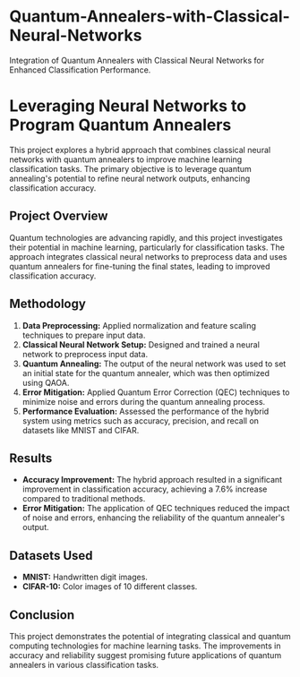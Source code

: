 # Quantum-Annealers-with-Classical-Neural-Networks
Integration of Quantum Annealers with Classical Neural Networks for Enhanced Classification Performance.
# Leveraging Neural Networks to Program Quantum Annealers

This project explores a hybrid approach that combines classical neural networks with quantum annealers to improve machine learning classification tasks. The primary objective is to leverage quantum annealing's potential to refine neural network outputs, enhancing classification accuracy.

## Project Overview

Quantum technologies are advancing rapidly, and this project investigates their potential in machine learning, particularly for classification tasks. The approach integrates classical neural networks to preprocess data and uses quantum annealers for fine-tuning the final states, leading to improved classification accuracy.

## Methodology

1. **Data Preprocessing:** Applied normalization and feature scaling techniques to prepare input data.
2. **Classical Neural Network Setup:** Designed and trained a neural network to preprocess input data.
3. **Quantum Annealing:** The output of the neural network was used to set an initial state for the quantum annealer, which was then optimized using QAOA.
4. **Error Mitigation:** Applied Quantum Error Correction (QEC) techniques to minimize noise and errors during the quantum annealing process.
5. **Performance Evaluation:** Assessed the performance of the hybrid system using metrics such as accuracy, precision, and recall on datasets like MNIST and CIFAR.

## Results

- **Accuracy Improvement:** The hybrid approach resulted in a significant improvement in classification accuracy, achieving a 7.6% increase compared to traditional methods.
- **Error Mitigation:** The application of QEC techniques reduced the impact of noise and errors, enhancing the reliability of the quantum annealer's output.

## Datasets Used

- **MNIST:** Handwritten digit images.
- **CIFAR-10:** Color images of 10 different classes.

## Conclusion

This project demonstrates the potential of integrating classical and quantum computing technologies for machine learning tasks. The improvements in accuracy and reliability suggest promising future applications of quantum annealers in various classification tasks.
